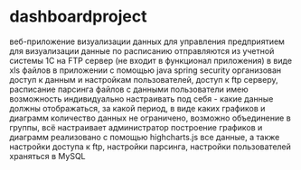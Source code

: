# dashboardproject
веб-приложение визуализации данных для управления предприятием
для визуализации данные по расписанию отправляются из учетной системы 1С на FTP сервер (не входит в функционал приложения) в виде xls файлов
в приложении с помощью java spring security организован доступ к данным и настройкам пользователей, доступ к ftp серверу, расписание парсинга файлов с данными
пользователи имею возможность индивидуально настраивать под себя - какие данные должны отображаться, за какой период, в виде каких графиков и диаграмм
количество данных не ограничено, возможно объединение в группы, всё настраивает администратор
построение графиков и диаграмм реализовано с помощью highcharts.js
все данные, а также настройки доступа к ftp, настройки парсинга, настройки пользователей храняться в MySQL
